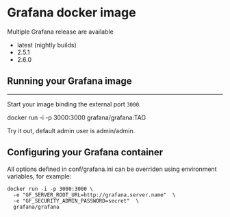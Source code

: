 # Grafana docker image


Multiple Grafana release are available
* latest (nightly builds)
* 2.5.1
* 2.6.0


## Running your Grafana image
--------------------------

Start your image binding the external port `3000`.

   docker run -i -p 3000:3000 grafana/grafana:TAG

Try it out, default admin user is admin/admin.


## Configuring your Grafana container

All options defined in conf/grafana.ini can be overriden using environment variables, for example:

```
docker run -i -p 3000:3000 \
  -e "GF_SERVER_ROOT_URL=http://grafana.server.name"  \
  -e "GF_SECURITY_ADMIN_PASSWORD=secret"  \
  grafana/grafana
```